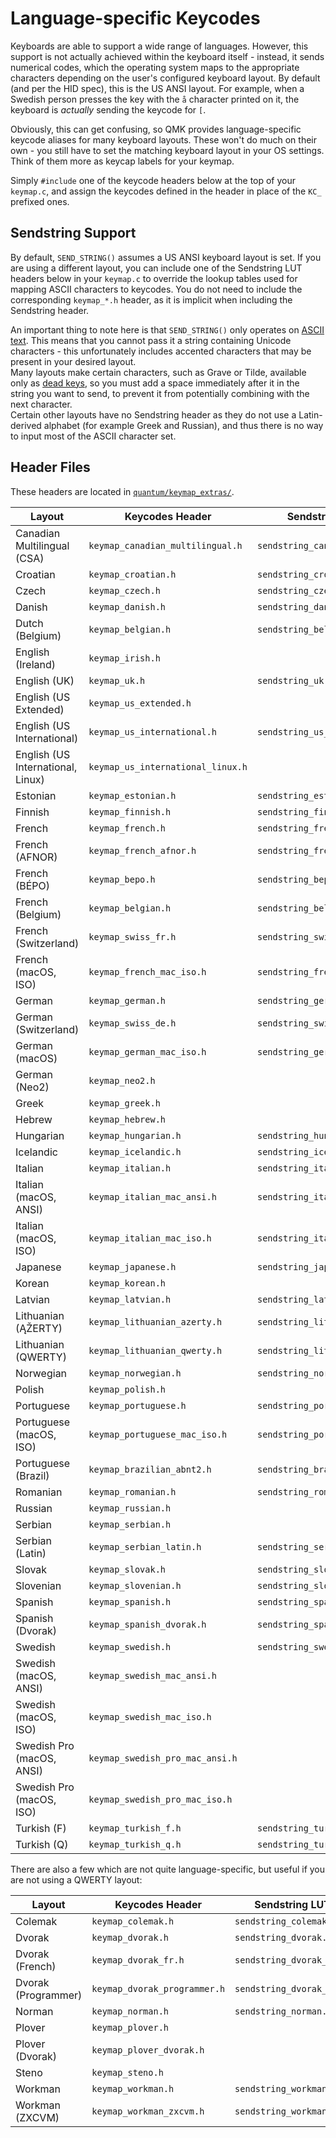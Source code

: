 # Language-specific Keycodes

Keyboards are able to support a wide range of languages. However, this support is not actually achieved within the keyboard itself - instead, it sends numerical codes, which the operating system maps to the appropriate characters depending on the user's configured keyboard layout. By default (and per the HID spec), this is the US ANSI layout. For example, when a Swedish person presses the key with the `å` character printed on it, the keyboard is *actually* sending the keycode for `[`.

Obviously, this can get confusing, so QMK provides language-specific keycode aliases for many keyboard layouts. These won't do much on their own - you still have to set the matching keyboard layout in your OS settings. Think of them more as keycap labels for your keymap.

Simply `#include` one of the keycode headers below at the top of your `keymap.c`, and assign the keycodes defined in the header in place of the `KC_` prefixed ones.

## Sendstring Support

By default, `SEND_STRING()` assumes a US ANSI keyboard layout is set. If you are using a different layout, you can include one of the Sendstring LUT headers below in your `keymap.c` to override the lookup tables used for mapping ASCII characters to keycodes. You do not need to include the corresponding `keymap_*.h` header, as it is implicit when including the Sendstring header.

An important thing to note here is that `SEND_STRING()` only operates on [ASCII text](https://en.wikipedia.org/wiki/ASCII#Character_set). This means that you cannot pass it a string containing Unicode characters - this unfortunately includes accented characters that may be present in your desired layout.  
Many layouts make certain characters, such as Grave or Tilde, available only as [dead keys](https://en.wikipedia.org/wiki/Dead_key), so you must add a space immediately after it in the string you want to send, to prevent it from potentially combining with the next character.  
Certain other layouts have no Sendstring header as they do not use a Latin-derived alphabet (for example Greek and Russian), and thus there is no way to input most of the ASCII character set.

## Header Files

These headers are located in [`quantum/keymap_extras/`](https://github.com/qmk/qmk_firmware/tree/master/quantum/keymap_extras).

|Layout                           |Keycodes Header                  |Sendstring LUT Header               |
|---------------------------------|---------------------------------|------------------------------------|
|Canadian Multilingual (CSA)      |`keymap_canadian_multilingual.h` |`sendstring_canadian_multilingual.h`|
|Croatian                         |`keymap_croatian.h`              |`sendstring_croatian.h`             |
|Czech                            |`keymap_czech.h`                 |`sendstring_czech.h`                |
|Danish                           |`keymap_danish.h`                |`sendstring_danish.h`               |
|Dutch (Belgium)                  |`keymap_belgian.h`               |`sendstring_belgian.h`              |
|English (Ireland)                |`keymap_irish.h`                 |                                    |
|English (UK)                     |`keymap_uk.h`                    |`sendstring_uk.h`                   |
|English (US Extended)            |`keymap_us_extended.h`           |                                    |
|English (US International)       |`keymap_us_international.h`      |`sendstring_us_international.h`     |
|English (US International, Linux)|`keymap_us_international_linux.h`|                                    |
|Estonian                         |`keymap_estonian.h`              |`sendstring_estonian.h`             |
|Finnish                          |`keymap_finnish.h`               |`sendstring_finnish.h`              |
|French                           |`keymap_french.h`                |`sendstring_french.h`               |
|French (AFNOR)                   |`keymap_french_afnor.h`          |`sendstring_french_afnor.h`         |
|French (BÉPO)                    |`keymap_bepo.h`                  |`sendstring_bepo.h`                 |
|French (Belgium)                 |`keymap_belgian.h`               |`sendstring_belgian.h`              |
|French (Switzerland)             |`keymap_swiss_fr.h`              |`sendstring_swiss_fr.h`             |
|French (macOS, ISO)              |`keymap_french_mac_iso.h`        |`sendstring_french_mac_iso.h`       |
|German                           |`keymap_german.h`                |`sendstring_german.h`               |
|German (Switzerland)             |`keymap_swiss_de.h`              |`sendstring_swiss_de.h`             |
|German (macOS)                   |`keymap_german_mac_iso.h`        |`sendstring_german_mac_iso.h`       |
|German (Neo2)                    |`keymap_neo2.h`                  |                                    |
|Greek                            |`keymap_greek.h`                 |                                    |
|Hebrew                           |`keymap_hebrew.h`                |                                    |
|Hungarian                        |`keymap_hungarian.h`             |`sendstring_hungarian.h`            |
|Icelandic                        |`keymap_icelandic.h`             |`sendstring_icelandic.h`            |
|Italian                          |`keymap_italian.h`               |`sendstring_italian.h`              |
|Italian (macOS, ANSI)            |`keymap_italian_mac_ansi.h`      |`sendstring_italian_mac_ansi.h`     |
|Italian (macOS, ISO)             |`keymap_italian_mac_iso.h`       |`sendstring_italian_mac_iso.h`      |
|Japanese                         |`keymap_japanese.h`              |`sendstring_japanese.h`             |
|Korean                           |`keymap_korean.h`                |                                    |
|Latvian                          |`keymap_latvian.h`               |`sendstring_latvian.h`              |
|Lithuanian (ĄŽERTY)              |`keymap_lithuanian_azerty.h`     |`sendstring_lithuanian_azerty.h`    |
|Lithuanian (QWERTY)              |`keymap_lithuanian_qwerty.h`     |`sendstring_lithuanian_qwerty.h`    |
|Norwegian                        |`keymap_norwegian.h`             |`sendstring_norwegian.h`            |
|Polish                           |`keymap_polish.h`                |                                    |
|Portuguese                       |`keymap_portuguese.h`            |`sendstring_portuguese.h`           |
|Portuguese (macOS, ISO)          |`keymap_portuguese_mac_iso.h`    |`sendstring_portuguese_mac_iso.h`   |
|Portuguese (Brazil)              |`keymap_brazilian_abnt2.h`       |`sendstring_brazilian_abnt2.h`      |
|Romanian                         |`keymap_romanian.h`              |`sendstring_romanian.h`             |
|Russian                          |`keymap_russian.h`               |                                    |
|Serbian                          |`keymap_serbian.h`               |                                    |
|Serbian (Latin)                  |`keymap_serbian_latin.h`         |`sendstring_serbian_latin.h`        |
|Slovak                           |`keymap_slovak.h`                |`sendstring_slovak.h`               |
|Slovenian                        |`keymap_slovenian.h`             |`sendstring_slovenian.h`            |
|Spanish                          |`keymap_spanish.h`               |`sendstring_spanish.h`              |
|Spanish (Dvorak)                 |`keymap_spanish_dvorak.h`        |`sendstring_spanish_dvorak.h`       |
|Swedish                          |`keymap_swedish.h`               |`sendstring_swedish.h`              |
|Swedish (macOS, ANSI)            |`keymap_swedish_mac_ansi.h`      |                                    |
|Swedish (macOS, ISO)             |`keymap_swedish_mac_iso.h`       |                                    |
|Swedish Pro (macOS, ANSI)        |`keymap_swedish_pro_mac_ansi.h`  |                                    |
|Swedish Pro (macOS, ISO)         |`keymap_swedish_pro_mac_iso.h`   |                                    |
|Turkish (F)                      |`keymap_turkish_f.h`             |`sendstring_turkish_f.h`            |
|Turkish (Q)                      |`keymap_turkish_q.h`             |`sendstring_turkish_q.h`            |

There are also a few which are not quite language-specific, but useful if you are not using a QWERTY layout:

|Layout             |Keycodes Header             |Sendstring LUT Header           |
|-------------------|----------------------------|--------------------------------|
|Colemak            |`keymap_colemak.h`          |`sendstring_colemak.h`          |
|Dvorak             |`keymap_dvorak.h`           |`sendstring_dvorak.h`           |
|Dvorak (French)    |`keymap_dvorak_fr.h`        |`sendstring_dvorak_fr.h`        |
|Dvorak (Programmer)|`keymap_dvorak_programmer.h`|`sendstring_dvorak_programmer.h`|
|Norman             |`keymap_norman.h`           |`sendstring_norman.h`           |
|Plover             |`keymap_plover.h`           |                                |
|Plover (Dvorak)    |`keymap_plover_dvorak.h`    |                                |
|Steno              |`keymap_steno.h`            |                                |
|Workman            |`keymap_workman.h`          |`sendstring_workman.h`          |
|Workman (ZXCVM)    |`keymap_workman_zxcvm.h`    |`sendstring_workman_zxcvm.h`    |
